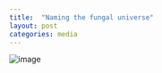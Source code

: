 ```yaml
---
title:  "Naming the fungal universe"
layout: post
categories: media
---
```

![image](https://github.com/vuthuyduong/vuthuyduong.github.io/assets/24915122/d8643f41-ed08-4f7e-a716-27fc634976b2)
